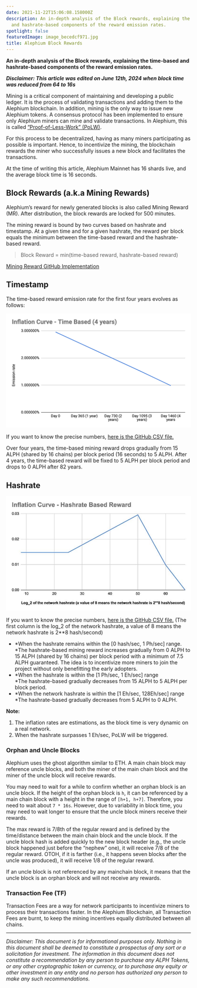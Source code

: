 ```yaml
---
date: 2021-11-22T15:06:08.158000Z
description: An in-depth analysis of the Block rewards, explaining the time-based
  and hashrate-based components of the reward emission rates.
spotlight: false
featuredImage: image_becedcf971.jpg
title: Alephium Block Rewards
---
```


**An in-depth analysis of the Block rewards, explaining the time-based and hashrate-based components of the reward emission rates.**

**_Disclaimer: This article was edited on June 12th, 2024 when block time was reduced from 64 to 16s_**

Mining is a critical component of maintaining and developing a public ledger. It is the process of validating transactions and adding them to the Alephium blockchain. In addition, mining is the only way to issue new Alephium tokens. A consensus protocol has been implemented to ensure only Alephium miners can mine and validate transactions. In Alephium, this is called [“Proof-of-Less-Work” (PoLW)](/news/post/tech-talk-1-the-ultimate-guide-to-proof-of-less-work-the-universe-and-everything-ba70644ab301).

For this process to be decentralized, having as many miners participating as possible is important. Hence, to incentivize the mining, the blockchain rewards the miner who successfully issues a new block and facilitates the transactions.

At the time of writing this article, Alephium Mainnet has 16 shards live, and the average block time is 16 seconds.

## Block Rewards (a.k.a Mining Rewards)

Alephium’s reward for newly generated blocks is also called Mining Reward (MR). After distribution, the block rewards are locked for 500 minutes.

The mining reward is bound by two curves based on hashrate and timestamp. At a given time and for a given hashrate, the reward per block equals the minimum between the time-based reward and the hashrate-based reward.

> Block Reward = min(time-based reward, hashrate-based reward)

[Mining Reward GitHub Implementation](https://github.com/alephium/alephium/blob/master/protocol/src/main/scala/org/alephium/protocol/mining/Emission.scala)

## Timestamp

The time-based reward emission rate for the first four years evolves as follows:

![](image_becedcf971.jpg)

If you want to know the precise numbers, [here is the GitHub CSV file.](https://github.com/alephium/alephium/blob/master/protocol/src/main/resources/time-inflation.csv)

Over four years, the time-based mining reward drops gradually from 15 ALPH (shared by 16 chains) per block period (16 seconds) to 5 ALPH. After 4 years, the time-based reward will be fixed to 5 ALPH per block period and drops to 0 ALPH after 82 years.

## Hashrate

![](image_c9069ba7e9.jpeg)

If you want to know the precise numbers, [here is the GitHub CSV file.](https://github.com/alephium/alephium/blob/master/protocol/src/main/resources/hashrate-inflation.csv) (The first column is the log_2 of the network hashrate, a value of 8 means the network hashrate is 2**8 hash/second)

- *When the hashrate remains within the \[0 hash/sec, 1 Ph/sec\] range.   
  *The hashrate-based mining reward increases gradually from 0 ALPH to 15 ALPH (shared by 16 chains) per block period with a minimum of 7.5 ALPH guaranteed. The idea is to incentivize more miners to join the project without only benefitting the early adopters.
- *When the hashrate is within the \[1 Ph/sec, 1 Eh/sec\] range  
  *The hashrate-based gradually decreases from 15 ALPH to 5 ALPH per block period.
- *When the network hashrate is within the \[1 Eh/sec, 128Eh/sec\] range  
  *The hashrate-based gradually decreases from 5 ALPH to 0 ALPH.

**Note:**

1. The inflation rates are estimations, as the block time is very dynamic on a real network.
2. When the hashrate surpasses 1 Eh/sec, PoLW will be triggered.

### Orphan and Uncle Blocks

Alephium uses the ghost algorithm similar to ETH. A main chain block may reference uncle blocks, and both the miner of the main chain block and the miner of the uncle block will receive rewards.

You may need to wait for a while to confirm whether an orphan block is an uncle block. If the height of the orphan block is `h`, it can be referenced by a main chain block with a height in the range of `[h+1, h+7]`. Therefore, you need to wait about `7 * 16s`. However, due to variability in block time, you may need to wait longer to ensure that the uncle block miners receive their rewards.

The max reward is 7/8th of the regular reward and is defined by the time/distance between the main chain block and the uncle block. If the uncle block hash is added quickly to the new block header (e.g., the uncle block happened just before the “nephew” one), it will receive 7/8 of the regular reward. OTOH, if it is farther (i.e., it happens seven blocks after the uncle was produced), it will receive 1/8 of the regular reward.

If an uncle block is not referenced by any mainchain block, it means that the uncle block is an orphan block and will not receive any rewards.

### Transaction Fee (TF)

Transaction Fees are a way for network participants to incentivize miners to process their transactions faster. In the Alephium Blockchain, all Transaction Fees are burnt, to keep the mining incentives equally distributed between all chains.

---

_Disclaimer: This document is for informational purposes only. Nothing in this document shall be deemed to constitute a prospectus of any sort or a solicitation for investment. The information in this document does not constitute a recommendation by any person to purchase any ALPH Tokens, or any other cryptographic token or currency, or to purchase any equity or other investment in any entity and no person has authorized any person to make any such recommendations._
